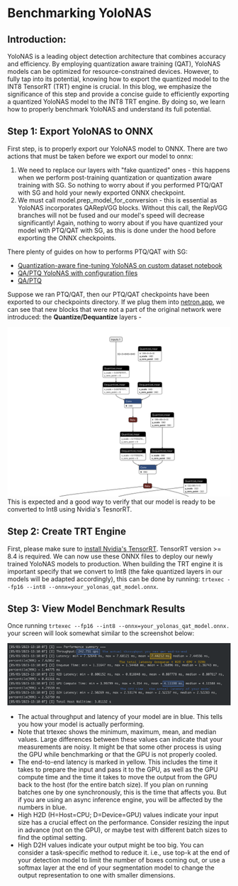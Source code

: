 # Benchmarking YoloNAS
## Introduction:

YoloNAS is a leading object detection architecture that combines accuracy and efficiency. By employing quantization aware training (QAT), YoloNAS models can be optimized for resource-constrained devices.
However, to fully tap into its potential, knowing how to export the quantized model to the INT8 TensorRT (TRT) engine is crucial.
In this blog, we emphasize the significance of this step and provide a concise guide to efficiently exporting a quantized YoloNAS model to the INT8 TRT engine.
By doing so, we learn how to properly benchmark YoloNAS and understand its full potential.

## Step 1: Export YoloNAS to ONNX

First step, is to properly export our YoloNAS model to ONNX. There are two actions that must be taken before we export our model to onnx:
1. We need to replace our layers with "fake quantized" ones - this happens when we perform post-training quantization or quantization aware training with SG.
So nothing to worry about if you performed PTQ/QAT with SG and hold your newly exported ONNX checkpoint.
2. We must call model.prep_model_for_conversion - this is essential as YoloNAS incorporates QARepVGG blocks. Without this call, the RepVGG branches will not be fused and our model's speed will decrease significantly!
Again, nothing to worry about if you have quantized your model with PTQ/QAT with SG, as this is done under the hood before exporting the ONNX checkpoints.
   
There plenty of guides on how to performs PTQ/QAT with SG:
- [Quantization-aware fine-tuning YoloNAS on custom dataset notebook](https://colab.research.google.com/drive/1yHrHkUR1X2u2FjjvNMfUbSXTkUul6o1P?usp=sharing)
- [QA/PTQ YoloNAS with configuration files](https://github.com/Deci-AI/super-gradients/blob/master/documentation/source/qat_ptq_yolo_nas.md)
- [QA/PTQ](https://github.com/Deci-AI/super-gradients/blob/master/documentation/source/ptq_qat.md)

Suppose we ran PTQ/QAT, then our PTQ/QAT checkpoints have been exported to our checkpoints directory.
If we plug them into [netron.app](https://netron.app), we can see that new blocks that were not a part of the original network were introduced: the **Quantize/Dequantize** layers - 

<div>
<img src="images/qdq_yolonas_netron.png" width="750">
</div>
This is expected and a good way to verify that our model is ready to be converted to Int8 using Nvidia's TesnorRT.

## Step 2: Create TRT Engine
First, please make sure to [install Nvidia's TensorRT](https://developer.nvidia.com/tensorrt-getting-started).
TensorRT version >= 8.4 is required.
We can now use these ONNX files to deploy our newly trained YoloNAS models to production. When building the TRT engine it is important specify that we convert to Int8 (the fake quantized layers in our models will be adapted accordingly),
this can be done by running: `trtexec --fp16 --int8 --onnx=your_yolonas_qat_model.onnx`.
## Step 3: View Model Benchmark Results

Once running `trtexec --fp16 --int8 --onnx=your_yolonas_qat_model.onnx.` your screen will look somewhat similar to the screenshot below: 
<div>
<img src="images/trtexec.png" width="750">
</div>

- The actual throughput and latency of your model are in blue. This tells you how your model is actually performing.
- Note that trtexec shows the minimum, maximum, mean, and median values. Large differences between these values can indicate that your measurements are noisy. It might be that some other process is using the GPU while benchmarking or that the GPU is not properly cooled.
- The end-to-end latency is marked in yellow. This includes the time it takes to prepare the input and pass it to the GPU, as well as the GPU compute time and the time it takes to move the output from the GPU back to the host (for the entire batch size). If you plan on running batches one by one synchronously, this is the time that affects you. But if you are using an async inference engine, you will be affected by the numbers in blue.
- High H2D (H=Host=CPU; D=Device=GPU) values indicate your input size has a crucial effect on the performance. Consider resizing the input in advance (not on the GPU), or maybe test with different batch sizes to find the optimal setting.
- High D2H values indicate your output might be too big. You can consider a task-specific method to reduce it. i.e., use top-k at the end of your detection model to limit the number of boxes coming out, or use a softmax layer at the end of your segmentation model to change the output representation to one with smaller dimensions.
